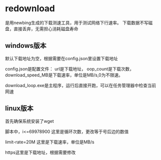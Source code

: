 # redownload
是用newbing生成的下载测速工具，用于测试网络下行速率。
下载数据不写磁盘，直接丢弃，无需担心消耗磁盘寿命

## windows版本
默认下载地址为空，根据需要在config.json里设置下载地址

config.json是配置文件：
url是下载地址，
oop_count是下载次数，
download_speed_MB是下载速率，单位是MB/s,0为不限速。

download_loop.exe是主程序，运行后直接开跑，可以在任务管理器中检查当前网速


## linux版本
首先确保系统安装了wget

脚本中，i<=69978900 这里是循环次数，更改等于号后边的数值

limit-rate=20M 这里是下载速率，单位是MB/s

https这里是下载地址，根据需要修改
